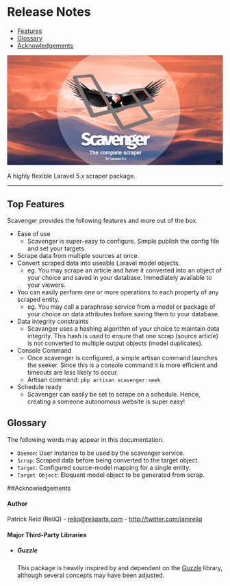 # Release Notes

- [Features](#features)
- [Glossary](#glossary)
- [Acknowledgements](#acknowledgements)


![Laravel Scavenger](https://raw.githubusercontent.com/reliqarts/scavenger-docs/master/images/inline-preview.png "Laravel Scavenger")

A highly flexible Laravel 5.x scraper package.


---

<a name="features"></a>
## Top Features

Scavenger provides the following features and more out of the box.

- Ease of use
    - Scavenger is super-easy to configure. Simple publish the config file and set your targets.
- Scrape data from multiple sources at once.
- Convert scraped data into useable Laravel model objects.
    - eg. You may scrape an article and have it converted into an object of your choice and saved in your database. Immediately available to your viewers.
- You can easily perform one or more operations to each property of any scraped entity.
    - eg. You may call a paraphrase service from a model or package of your choice on data attributes before saving them to your database.
- Data integrity constraints
    - Scavanger uses a hashing algorithm of your choice to maintain data integrity. This hash is used to ensure that one scrap (source article) is not converted to multiple output objects (model duplicates).
- Console Command
    - Once scavenger is configured, a simple artisan command launches the seeker. Since this is a console command it is more efficient and timeouts are less likely to occur.
    - Artisan command: `php artisan scavenger:seek`
- Schedule ready
    - Scavenger can easily be set to scrape on a schedule. Hence, creating a someone autonomous website is super easy!

<a name="glossary"></a>
## Glossary

The following words may appear in this documentation.

- `Daemon`: User instance to be used by the scavenger service.
- `Scrap`: Scraped data before being converted to the target object.
- `Target`: Configured source-model mapping for a single entity. 
- `Target Object`: Eloquent model object to be generated from scrap. 

<a name="acknowledgements"></a>
##Acknowledgements

#### Author

Patrick Reid (ReliQ) - <reliq@reliqarts.com> - <http://twitter.com/iamreliq>

#### Major Third-Party Libraries

- ##### Guzzle

    This package is heavily inspired by and dependent on the [Guzzle](https://github.com/guzzle/guzzle)
    library, although several concepts may have been adjusted.